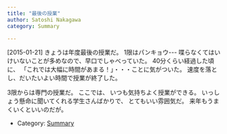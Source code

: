 ```yaml
---
title: "最後の授業"
author: Satoshi Nakagawa
category: Summary

---
```


[2015-01-21]  きょうは年度最後の授業だ。
1限はパンキョウ---
喋らなくてはいけいないことが多めなので、早口でしゃべっていた。
40分くらい経過した頃に、
「これでは大幅に時間があまる！」・・・ことに気がついた。
速度を落とし、だいたいよい時間で授業が終了した。

 3限からは専門の授業だ。
ここでは、
いつも気持ちよく授業ができる。
いっしょう懸命に聞いてくれる学生さんばかりで、
とてもいい雰囲気だ。
来年もうまくいくといいのだが。

- Category: [Summary](categories.html#Summary)

